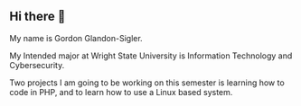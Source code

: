 ## Hi there 👋

<!--
**Gordon-Sigler/Gordon-Sigler** is a ✨ _special_ ✨ repository because its `README.md` (this file) appears on your GitHub profile.

Here are some ideas to get you started:

- 🔭 I’m currently working on ...
- 🌱 I’m currently learning ...
- 👯 I’m looking to collaborate on ...
- 🤔 I’m looking for help with ...
- 💬 Ask me about ...
- 📫 How to reach me: ...
- 😄 Pronouns: ...
- ⚡ Fun fact: ...
-->
My name is Gordon Glandon-Sigler.

My Intended major at Wright State University is Information Technology and Cybersecurity.

Two projects I am going to be working on this semester is learning how to code in PHP, and to learn how to use a Linux based system. 

